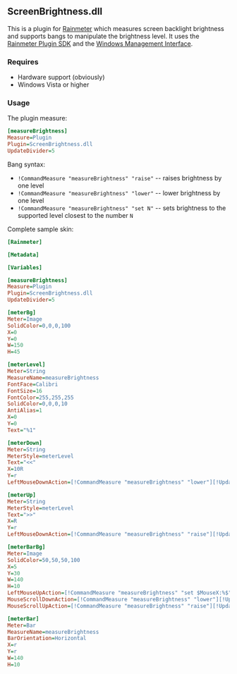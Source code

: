 ## ScreenBrightness.dll ##

This is a plugin for [Rainmeter][rm] which measures screen backlight brightness and supports bangs to manipulate the brightness level.  It uses the [Rainmeter Plugin SDK][pluginsdk] and the [Windows Management Interface][msMonitor].

[rm]: http://rainmeter.net/
[pluginsdk]: https://github.com/rainmeter/rainmeter-plugin-sdk
[msMonitor]: http://msdn.microsoft.com/en-us/library/aa392707%28v=vs.85%29.aspx

### Requires #
- Hardware support (obviously)
- Windows Vista or higher

### Usage #
The plugin measure:
```INI
[measureBrightness]
Measure=Plugin
Plugin=ScreenBrightness.dll
UpdateDivider=5
```
Bang syntax:

- `!CommandMeasure "measureBrightness" "raise"` -- raises brightness by one level
- `!CommandMeasure "measureBrightness" "lower"` -- lower brightness by one level
- `!CommandMeasure "measureBrightness" "set N"` -- sets brightness to the supported level closest to the number `N`

Complete sample skin:
```INI
[Rainmeter]

[Metadata]

[Variables]

[measureBrightness]
Measure=Plugin
Plugin=ScreenBrightness.dll
UpdateDivider=5

[meterBg]
Meter=Image
SolidColor=0,0,0,100
X=0
Y=0
W=150
H=45

[meterLevel]
Meter=String
MeasureName=measureBrightness
FontFace=Calibri
FontSize=16
FontColor=255,255,255
SolidColor=0,0,0,10
AntiAlias=1
X=0
Y=0
Text="%1"

[meterDown]
Meter=String
MeterStyle=meterLevel
Text="<<"
X=10R
Y=r
LeftMouseDownAction=[!CommandMeasure "measureBrightness" "lower"][!Update]

[meterUp]
Meter=String
MeterStyle=meterLevel
Text=">>"
X=R
Y=r
LeftMouseDownAction=[!CommandMeasure "measureBrightness" "raise"][!Update]

[meterBarBg]
Meter=Image
SolidColor=50,50,50,100
X=5
Y=30
W=140
H=10
LeftMouseUpAction=[!CommandMeasure "measureBrightness" "set $MouseX:%$"][!Update]
MouseScrollDownAction=[!CommandMeasure "measureBrightness" "lower"][!Update]
MouseScrollUpAction=[!CommandMeasure "measureBrightness" "raise"][!Update]

[meterBar]
Meter=Bar
MeasureName=measureBrightness
BarOrientation=Horizontal
X=r
Y=r
W=140
H=10
```